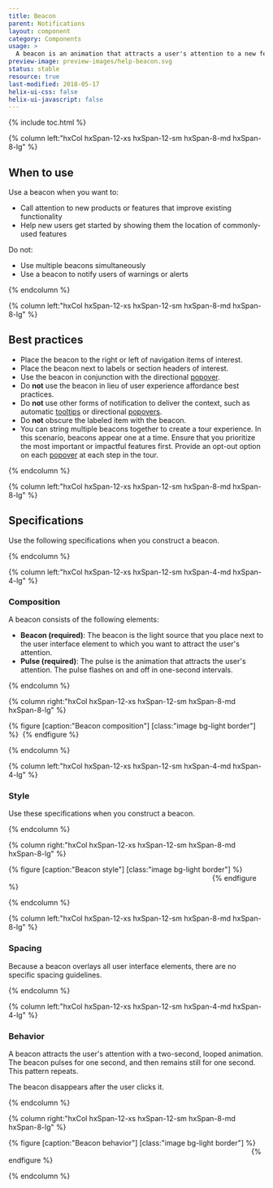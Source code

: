 ```yaml
---
title: Beacon
parent: Notifications
layout: component
category: Components
usage: >
  A beacon is an animation that attracts a user's attention to a new feature or advanced functionality in a control panel. A help beacon disappears after a user clicks it.
preview-image: preview-images/help-beacon.svg
status: stable
resource: true
last-modified: 2018-05-17
helix-ui-css: false
helix-ui-javascript: false
---
```


{% include toc.html %}

<section class="static-section" markdown="1">

<div class="hxRow"  markdown="1">

{% column left:"hxCol hxSpan-12-xs hxSpan-12-sm hxSpan-8-md hxSpan-8-lg" %}

## When to use

Use a beacon when you want to:

- Call attention to new products or features that improve existing functionality
- Help new users get started by showing them the location of commonly-used features

Do not:

- Use multiple beacons simultaneously
- Use a beacon to notify users of warnings or alerts

{% endcolumn %}

</div>

</section>

<section class="static-section" markdown="1">

<div class="hxRow"  markdown="1">

{% column left:"hxCol hxSpan-12-xs hxSpan-12-sm hxSpan-8-md hxSpan-8-lg" %}

## Best practices

- Place the beacon to the right or left of navigation items of interest.
- Place the beacon next to labels or section headers of interest.
- Use the beacon in conjunction with the directional [popover]({{site.baseurl}}/components/popovers.html).
- Do **not** use the beacon in lieu of user experience affordance best practices.
- Do **not** use other forms of notification to deliver the context, such as automatic [tooltips]({{site.baseurl}}/components/tooltip.html) or directional [popovers]({{site.baseurl}}/components/popovers.html).
- Do **not** obscure the labeled item with the beacon.
- You can string multiple beacons together to create a tour experience. In this scenario, beacons appear one at a time. Ensure that you prioritize the most important or impactful features first. Provide an opt-out option on each [popover]({{site.baseurl}}/components/popovers.html) at each step in the tour.

{% endcolumn %}

</div>

</section>

<section class="static-section" markdown="1">

<div class="hxRow"  markdown="1">

{% column left:"hxCol hxSpan-12-xs hxSpan-12-sm hxSpan-8-md hxSpan-8-lg" %}

## Specifications

Use the following specifications when you construct a beacon.

{% endcolumn %}

</div>

</section>

<section class="static-section" markdown="1">

<div class="hxRow"  markdown="1">

{% column left:"hxCol hxSpan-12-xs hxSpan-12-sm hxSpan-4-md hxSpan-4-lg" %}

### Composition

A beacon consists of the following elements:

- **Beacon (required)**: The beacon is the light source that you place next to the user interface element to which you want to attract the user's attention.
- **Pulse (required)**: The pulse is the animation that attracts the user's attention. The pulse flashes on and off in one-second intervals.

{% endcolumn %}

{% column right:"hxCol hxSpan-12-xs hxSpan-12-sm hxSpan-8-md hxSpan-8-lg" %}

{% figure [caption:"Beacon composition"] [class:"image bg-light border"] %}
<embed src="{{site.url}}/assets/images/components/notifications/beacon/beacon-composition.png" widtht="164"/>
{% endfigure %}

{% endcolumn %}

</div>

</section>

<section class="static-section" markdown="1">

<div class="hxRow"  markdown="1">

{% column left:"hxCol hxSpan-12-xs hxSpan-12-sm hxSpan-4-md hxSpan-4-lg" %}

### Style

Use these specifications when you construct a beacon.

{% endcolumn %}

{% column right:"hxCol hxSpan-12-xs hxSpan-12-sm hxSpan-8-md hxSpan-8-lg" %}

{% figure [caption:"Beacon style"] [class:"image bg-light border"] %}
<embed src="{{site.url}}/assets/images/components/notifications/beacon/beacon-style.png" width="397"/>
{% endfigure %}

{% endcolumn %}

</div>

</section>

<section class="static-section" markdown="1">

<div class="hxRow"  markdown="1">

{% column left:"hxCol hxSpan-12-xs hxSpan-12-sm hxSpan-8-md hxSpan-8-lg" %}

### Spacing

Because a beacon overlays all user interface elements, there are no specific spacing guidelines.

{% endcolumn %}

</div>

</section>

<section class="static-section" markdown="1">

<div class="hxRow"  markdown="1">

{% column left:"hxCol hxSpan-12-xs hxSpan-12-sm hxSpan-4-md hxSpan-4-lg" %}

### Behavior

A beacon attracts the user's attention with a two-second, looped animation. The beacon pulses for one second, and then remains still for one second. This pattern repeats.

The beacon disappears after the user clicks it.

{% endcolumn %}

{% column right:"hxCol hxSpan-12-xs hxSpan-12-sm hxSpan-8-md hxSpan-8-lg" %}

{% figure [caption:"Beacon behavior"] [class:"image bg-light border"] %}
<embed src="{{site.url}}/assets/images/components/notifications/beacon/beacon-behavior.png" width="474"/>
{% endfigure %}

{% endcolumn %}

</div>

</section>
